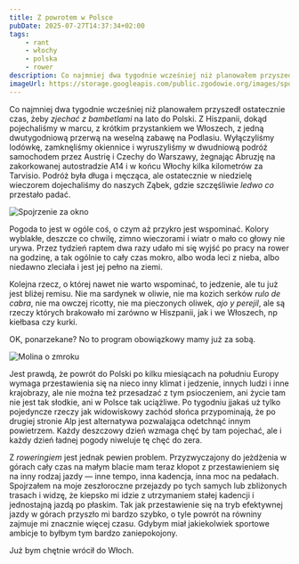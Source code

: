 ```yaml
---
title: Z powrotem w Polsce
pubDate: 2025-07-27T14:37:34+02:00
tags:
    - rant
    - włochy
    - polska
    - rower
description: Co najmniej dwa tygodnie wcześniej niż planowałem przyszedł ostatecznie czas, żeby _zjechać z bambetlami_ na lato do Polski. Z Hiszpanii, dokąd pojechaliśmy w marcu, z krótkim przystankiem we Włoszech, z jedną dwutygodniową przerwą na weselną zabawę na Podlasiu. Wyłączyliśmy lodówkę, zamknęliśmy okiennice i wyruszyliśmy w dwudniową podróż samochodem przez Austrię i Czechy do Warszawy, żegnając Abruzję na zakorkowanej autostradzie A14 i w końcu Włochy kilka kilometrów za Tarvisio. Podróż była długa i męcząca, ale ostatecznie w niedzielę wieczorem dojechaliśmy do naszych Ząbek, gdzie szczęśliwie _ledwo co_ przestało padać.
imageUrl: https://storage.googleapis.com/public.zgodowie.org/images/spojrzenie-za-okno.jpg
---
```


Co najmniej dwa tygodnie wcześniej niż planowałem przyszedł ostatecznie czas, żeby _zjechać z bambetlami_ na lato do Polski. Z Hiszpanii, dokąd pojechaliśmy w marcu, z krótkim przystankiem we Włoszech, z jedną dwutygodniową przerwą na weselną zabawę na Podlasiu. Wyłączyliśmy lodówkę, zamknęliśmy okiennice i wyruszyliśmy w dwudniową podróż samochodem przez Austrię i Czechy do Warszawy, żegnając Abruzję na zakorkowanej autostradzie A14 i w końcu Włochy kilka kilometrów za Tarvisio. Podróż była długa i męcząca, ale ostatecznie w niedzielę wieczorem dojechaliśmy do naszych Ząbek, gdzie szczęśliwie _ledwo co_ przestało padać.

![Spojrzenie za okno](https://storage.googleapis.com/public.zgodowie.org/images/spojrzenie-za-okno.jpg 'Dolce far niente')

Pogoda to jest w ogóle coś, o czym aż przykro jest wspominać. Kolory wyblakłe, deszcze co chwilę, zimno wieczorami i wiatr o mało co głowy nie urywa. Przez tydzień raptem dwa razy udało mi się wyjść po pracy na rower na godzinę, a tak ogólnie to cały czas mokro, albo woda leci z nieba, albo niedawno zleciała i jest jej pełno na ziemi.

Kolejna rzecz, o której nawet nie warto wspominać, to jedzenie, ale tu już jest bliżej remisu. Nie ma sardynek w oliwie, nie ma kozich serków _rulo de cabra_, nie ma owczej ricotty, nie ma pieczonych oliwek, _ajo y perejil_, ale są rzeczy których brakowało mi zarówno w Hiszpanii, jak i we Włoszech, np kiełbasa czy kurki.

OK, ponarzekane? No to program obowiązkowy mamy już za sobą.

![Molina o zmroku](https://storage.googleapis.com/public.zgodowie.org/images/molina-o-zmroku.jpg 'Uliczka w Molinie tuż przed zmrokiem')

Jest prawdą, że powrót do Polski po kilku miesiącach na południu Europy wymaga przestawienia się na nieco inny klimat i jedzenie, innych ludzi i inne krajobrazy, ale nie można też przesadzać z tym psioczeniem, ani życie tam nie jest tak słodkie, ani w Polsce tak uciążliwe. Po tygodniu jjakaś uż tylko pojedyncze rzeczy jak widowiskowy zachód słońca przypominają, że po drugiej stronie Alp jest alternatywa pozwalająca odetchnąć innym powietrzem. Każdy deszczowy dzień wzmaga chęć by tam pojechać, ale i każdy dzień ładnej pogody niweluje tę chęć do zera.

Z _roweringiem_ jest jednak pewien problem. Przyzwyczajony do jeżdżenia w górach cały czas na małym blacie mam teraz kłopot z przestawieniem się na inny rodzaj jazdy &mdash; inne tempo, inna kadencja, inna moc na pedałach. Spojrzałem na moje zeszłoroczne przejazdy po tych samych lub zbliżonych trasach i widzę, że kiepsko mi idzie z utrzymaniem stałej kadencji i jednostajną jazdą po płaskim. Tak jak przestawienie się na tryb efektywnej jazdy w górach przyszło mi bardzo szybko, o tyle powrót na równiny zajmuje mi znacznie więcej czasu. Gdybym miał jakiekolwiek sportowe ambicje to byłbym tym bardzo zaniepokojony.

Już bym chętnie wrócił do Włoch.
